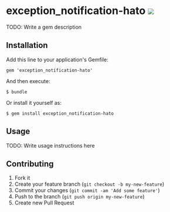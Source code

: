 # exception_notification-hato [![](https://travis-ci.org/kentaro/exception_notification-hato.png)](http://travis-ci.org/kentaro/exception_notification-hato)

TODO: Write a gem description

## Installation

Add this line to your application's Gemfile:

    gem 'exception_notification-hato'

And then execute:

    $ bundle

Or install it yourself as:

    $ gem install exception_notification-hato

## Usage

TODO: Write usage instructions here

## Contributing

1. Fork it
2. Create your feature branch (`git checkout -b my-new-feature`)
3. Commit your changes (`git commit -am 'Add some feature'`)
4. Push to the branch (`git push origin my-new-feature`)
5. Create new Pull Request

